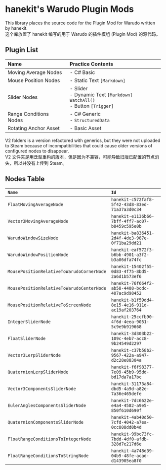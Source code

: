 # hanekit's Warudo Plugin Mods

This library places the source code for the Plugin Mod for Warudo written by hanekit.  
这个库放置了 hanekit 编写的用于 Warudo 的插件模组 (Plugin Mod) 的源代码。

## Plugin List

| Name                   | Practice Contents                                                                 |
|:---------------------- |:--------------------------------------------------------------------------------- |
| Moving Average Nodes   | - C# Basic                                                                        |
| Mouse Position Nodes   | - Static Text  `[Markdown]`                                                       |
| Slider Nodes           | - Slider<br />- Dynamic Text `[Markdown]` `WatchAll()` <br />- Button `[Trigger]` |
| Range Conditions Nodes | - C# Generic<br/>- `StructuredData`                                               |
| Rotating Anchor Asset  | - Basic Asset                                         |

V2 folders is a version refactored with generics, but they were not uploaded to Steam because of incompatibilities that could cause older versions of configured nodes to disappear.  
V2 文件夹是用泛型重构的版本，但是因为不兼容，可能导致旧版已配置的节点消失，所以并没有上传到 Steam。

## Nodes Table

| `Name`                                    | `Id`                                           |
|:----------------------------------------- |:---------------------------------------------- |
| `FloatMovingAverageNode`                  | `hanekit-c572faf8-5f42-43d8-83ed-71a37a3d0c34` |
| `Vector3MovingAverageNode`                | `hanekit-e1136b66-7bff-4ff7-ac07-b8459c595e0b` |
| `WarudoWindowSizeNode`                    | `hanekit-ba836451-2d4f-4de3-987e-0f71ba29dd21` |
| `WarudoWindowPositionNode`                | `hanekit-eaf572f3-b6bb-4901-a3f2-b3a06dfa74fc` |
| `MousePositionRelativeToWarudoCornerNode` | `hanekit-15402f55-0d83-4f75-8bd5-2a6d1b573ef6` |
| `MousePositionRelativeToWarudoCenterNode` | `hanekit-76f664f2-ab58-4408-bcdc-407ac9d98452` |
| `MousePositionRelativeToScreenNode`       | `hanekit-b1f59dd4-8e15-4e16-911d-ac19af203764` |
| `IntegerSliderNode`                       | `hanekit-25ccfb90-4f6d-4eea-9051-5c9e9b919668` |
| `FloatSliderNode`                         | `hanekit-3d303b22-109c-4eb7-acc8-9b24549d2297` |
| `Vector3LerpSliderNode`                   | `hanekit-c37b58b2-9567-422a-a947-d2c28e88304a` |
| `QuaternionLerpSliderNode`                | `hanekit-f6f98377-7e09-45b9-95dd-bd17da7a17bc` |
| `Vector3ComponentsSliderNode`             | `hanekit-31173a84-dbd5-4a9d-a82e-7a36e465defe` |
| `EulerAnglesComponentsSliderNode`         | `hanekit-7dc6622e-e4a4-4582-a9e5-850f610d690f` |
| `QuaternionComponentsSliderNode`          | `hanekit-4ab40d50-7cfd-4042-a7ea-0cc808dd0b4d` |
| `FloatRangeConditionsToIntegerNode`       | `hanekit-99bc73fc-7bdd-4df0-afdb-328d7e217d6e` |
| `FloatRangeConditionsToStringNode`        | `hanekit-4a748d39-04b9-48fe-acad-d143905ea8f0` |
